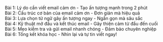 Bài 1: Lý do cần viết email cảm ơn - Tạo ấn tượng mạnh trong 2 phút  
Bài 2: Cấu trúc cơ bản của email cảm ơn - Đơn giản mà hiệu quả  
Bài 3: Lựa chọn từ ngữ gây ấn tượng ngay - Ngắn gọn mà sâu sắc  
Bài 4: Kỹ thuật mở đầu và kết thúc email - Gây thiện cảm từ đầu đến cuối  
Bài 5: Mẹo kiểm tra và gửi email nhanh chóng - Đảm bảo chuyên nghiệp  
Bài 6: Tổng kết khóa học - Nhìn lại và tự tin viết ngay!